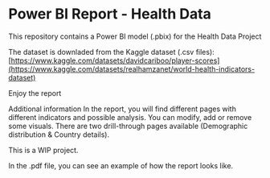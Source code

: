 # Power BI Report - Health Data

This repository contains a Power BI model (.pbix) for the Health Data Project

The dataset is downladed from the Kaggle dataset (.csv files): 
[https://www.kaggle.com/datasets/davidcariboo/player-scores](https://www.kaggle.com/datasets/realhamzanet/world-health-indicators-dataset)

Enjoy the report

Additional information
In the report, you will find different pages with different indicators and possible analysis. You can modify, add or remove some visuals.
There are two drill-through pages available (Demographic distribution & Country details).

This is a WIP project.

In the .pdf file, you can see an example of how the report looks like.
